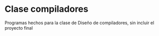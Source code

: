 # Clase compiladores

Programas hechos para la clase de Diseño de compiladores, sin incluir el proyecto final 
